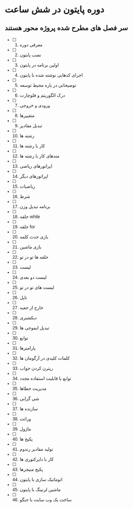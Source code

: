 <style>
  @import url('https://fonts.googleapis.com/css2?family=Vazirmatn&display=swap');
    body {
          font-family: 'Vazirmatn', sans-serif;
    }
</style>
# دوره پایتون در شش ساعت #
## سر فصل های مطرح شده پروژه محور هستند
- [ ] 1. معرفی دوره
- [ ] 2. نصب پایتون
- [ ] 3. اولین برنامه در پایتون
- [ ] 4. اجرای کدهایی نوشته شده با پایتون
- [ ] 5. توضیحاتی در باره محیط توسعه
- [ ] 6. درک الگوریتم و فلوچارت
- [ ] 7. ورودی و خروجی
- [ ] 8. متغییرها
- [ ] 9. تبدیل مقادیر
- [ ] 10. رشته ها
- [ ] 11. کار با رشته ها
- [ ] 12. متدهای کار با رشته ها
- [ ] 13. اپراتورهای ریاضی
- [ ] 14. اپراتورهای دیگر
- [ ] 15. ریاضیات
- [ ] 16. شرط
- [ ] 17. برنامه تبدیل وزن
- [ ] 18. حلقه while
- [ ] 19. حلقه for
- [ ] 20. بازی حدث کلمه
- [ ] 21. بازی ماشین
- [ ] 22. حلقه ها تو در تو
- [ ] 23. لیست
- [ ] 24. لیست دو بعدی
- [ ] 25. لیست های تو در تو
- [ ] 26. تاپل
- [ ] 27. خارج از جعبه
- [ ] 28. دیکشنری
- [ ] 29. تبدیل ایموجی ها
- [ ] 30. توابع
- [ ] 31. پارامترها
- [ ] 32. کلمات کلیدی در آرگومان ها
- [ ] 33. ریترن کردن جواب
- [ ] 34. توابع با قابلیت استفاده مجدد
- [ ] 35. مدیریت خطاها
- [ ] 36. شی گرایی
- [ ] 37. سازنده ها
- [ ] 38. وراثت
- [ ] 39. ماژول
- [ ] 40. پکیج ها
- [ ] 41. تولید مقادیر رندوم
- [ ] 42. کار با دایرکتوری ها
- [ ] 43. پکیج منیجرها
- [ ] 44. اتوماتیک سازی با پایتون
- [ ] 45. ماشین لرنینگ با پایتون
- [ ] 46. ساخت یک وب سایت با جنگو
